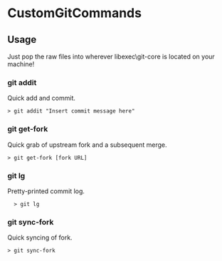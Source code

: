# CustomGitCommands

## Usage
Just pop the raw files into wherever libexec\git-core is located on your machine!

### git addit
Quick add and commit.

    > git addit "Insert commit message here"

### git get-fork
Quick grab of upstream fork and a subsequent merge.

    > git get-fork [fork URL]

### git lg
Pretty-printed commit log.

      > git lg

### git sync-fork
Quick syncing of fork.

    > git sync-fork
